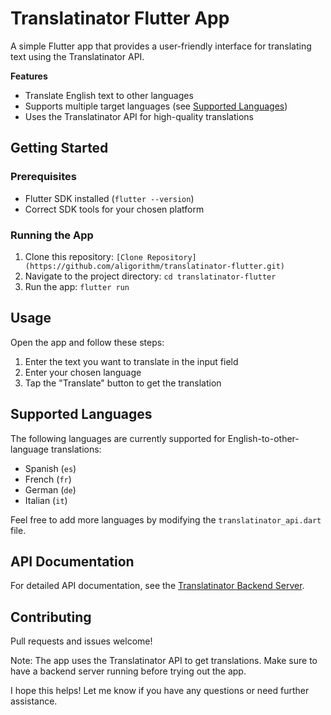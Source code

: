 **Translatinator Flutter App**
==========================

A simple Flutter app that provides a user-friendly interface for translating text using the Translatinator API.

**Features**

* Translate English text to other languages
* Supports multiple target languages (see [Supported Languages](#supported-languages))
* Uses the Translatinator API for high-quality translations

**Getting Started**
-------------------

### Prerequisites

* Flutter SDK installed (`flutter --version`)
* Correct SDK tools for your chosen platform

### Running the App

1. Clone this repository: `[Clone Repository](https://github.com/aligorithm/translatinator-flutter.git)`
2. Navigate to the project directory: `cd translatinator-flutter`
3. Run the app: `flutter run`

**Usage**
-----

Open the app and follow these steps:

1. Enter the text you want to translate in the input field
2. Enter your chosen language
3. Tap the "Translate" button to get the translation

**Supported Languages**
----------------------

The following languages are currently supported for English-to-other-language translations:

* Spanish (`es`)
* French (`fr`)
* German (`de`)
* Italian (`it`)

Feel free to add more languages by modifying the `translatinator_api.dart` file.

**API Documentation**
---------------------

For detailed API documentation, see the [Translatinator Backend Server](https://github.com/aligorithm/langchain-demo-translatinator-py).

**Contributing**
--------------

Pull requests and issues welcome!

Note: The app uses the Translatinator API to get translations. Make sure to have a backend server running before trying out the app.

I hope this helps! Let me know if you have any questions or need further assistance.